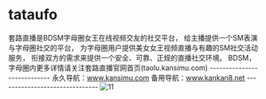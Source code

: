# tataufo
套路直播是BDSM字母圈女王在线视频交友的社交平台，  给主播提供一个SM表演与字母圈社交的平台， 为字母圈用户提供美女女王视频直播与有趣的SM社交活动服务，  衔接双方的需求来提供一个安全、可靠、正规的直播社交环境。  BDSM， 字母圈内更多详情请关注套路直播官网首页(taolu.kansimu.com) ---------------------------- 永久导航：www.kansimu.com  备用导航：www.kankan8.net ------------------------------- ![11](https://github.com/user-attachments/assets/c1d9d905-6ea5-4607-8a19-1542e518151e)
